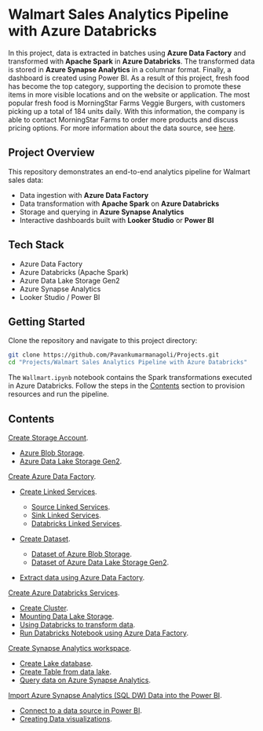 # Walmart Sales Analytics Pipeline with Azure Databricks

In this project, data is extracted in batches using **Azure Data Factory** and transformed with **Apache Spark** in **Azure Databricks**. The transformed data is stored in **Azure Synapse Analytics** in a columnar format. Finally, a dashboard is created using  Power BI. As a result of this project, fresh food has become the top category, supporting the decision to promote these items in more visible locations and on the website or application. The most popular fresh food is MorningStar Farms Veggie Burgers, with customers picking up a total of 184 units daily. With this information, the company is able to contact MorningStar Farms to order more products and discuss pricing options. For more information about the data source, see [here](https://www.kaggle.com/datasets/thedevastator/product-prices-and-sizes-from-walmart-grocery).

## Project Overview

This repository demonstrates an end-to-end analytics pipeline for Walmart sales data:

- Data ingestion with **Azure Data Factory**
- Data transformation with **Apache Spark** on **Azure Databricks**
- Storage and querying in **Azure Synapse Analytics**
- Interactive dashboards built with **Looker Studio** or **Power BI**


## Tech Stack

- Azure Data Factory
- Azure Databricks (Apache Spark)
- Azure Data Lake Storage Gen2
- Azure Synapse Analytics
- Looker Studio / Power BI

## Getting Started

Clone the repository and navigate to this project directory:

```bash
git clone https://github.com/Pavankumarmanagoli/Projects.git
cd "Projects/Walmart Sales Analytics Pipeline with Azure Databricks"
```

The `Wallmart.ipynb` notebook contains the Spark transformations executed in Azure Databricks. Follow the steps in the [Contents](#contents) section to provision resources and run the pipeline.

## Contents
[Create Storage Account](sections/01-storage-accounts.md).<br>
- [Azure Blob Storage](sections/01-storage-accounts.md#Create-Azure-Blob-Storage).<br>
- [Azure Data Lake Storage Gen2](sections/01-storage-accounts.md#Create-Azure-Data-Lake-Storage-Gen2).<br>

[Create Azure Data Factory](sections/02-azure-data-factory.md#Create-Azure-Data-Factory).<br>
- [Create Linked Services](sections/02-azure-data-factory.md#Create-Linked-Services).<br>
  - [Source Linked Services](sections/02-azure-data-factory.md#Source-Linked-Services).<br>
  - [Sink Linked Services](sections/02-azure-data-factory.md#Sink-Linked-Services).<br>
  - [Databricks Linked Services](sections/02-azure-data-factory.md#Databricks-Linked-Services).<br>

- [Create Dataset](sections/02-azure-data-factory.md#Create-Dataset).<br>
  - [Dataset of Azure Blob Storage](sections/02-azure-data-factory.md#Dataset-of-Azure-Blob-Storage).<br>
  - [Dataset of Azure Data Lake Storage Gen2](sections/02-azure-data-factory.md#Dataset-of-Azure-Data-Lake-Storage-Gen2).<br>
- [Extract data using Azure Data Factory](sections/02-azure-data-factory.md#Extract-data-using-Azure-Data-Factory).<br>

[Create Azure Databricks Services](sections/03-azure-databricks.md#Create-Azure-Databricks-Services).<br>
- [Create Cluster](sections/03-azure-databricks.md#Create-Cluster).<br>
- [Mounting Data Lake Storage](sections/03-azure-databricks.md#Mounting-Data-Lake-Storage).<br>
- [Using Databricks to transform data](sections/03-azure-databricks.md#Using-Databricks-to-transform-data).<br>
- [Run Databricks Notebook using Azure Data Factory](sections/03-azure-databricks.md#Run-Databricks-Notebook-using-Azure-Data-Factory).<br>

[Create Synapse Analytics workspace](sections/04-synapse-analytics.md#Create-Synapse-Analytics-workspace).<br>
- [Create Lake database](sections/04-synapse-analytics.md#Create-Lake-database).<br>
- [Create Table from data lake](sections/04-synapse-analytics.md#Create-Table-from-data-lake).<br>
- [Query data on Azure Synapse Analytics](sections/04-synapse-analytics.md#Query-data-on-Azure-Synapse-Analytics).<br>

[Import Azure Synapse Analytics (SQL DW) Data into the Power BI](sections/05-power-bi.md#).<br>
- [Connect to a data source in Power BI](sections/05-power-bi.md#Connect-to-a-data-source-in-Power-BI).<br>
- [Creating Data visualizations](sections/05-power-bi.md#Creating-Data-visualizations).<br>
